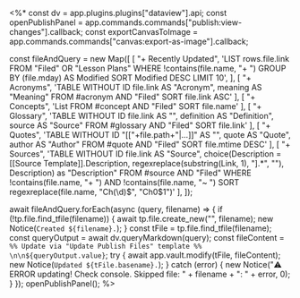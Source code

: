 <%*
const dv = app.plugins.plugins["dataview"].api;
const openPublishPanel = app.commands.commands["publish:view-changes"].callback;
const exportCanvasToImage = app.commands.commands["canvas:export-as-image"].callback;

const fileAndQuery = new Map([
  [
    "+ Recently Updated",
    'LIST rows.file.link FROM "Filed" OR "Lesson Plans" WHERE !contains(file.name, "+ ") GROUP BY (file.mday) AS Modified SORT Modified DESC LIMIT 10',
  ],
  [
	  "+ Acronyms",
	  'TABLE WITHOUT ID file.link AS "Acronym", meaning AS "Meaning" FROM #acronym AND "Filed" SORT file.link ASC'
  ],
  [
	  "+ Concepts", 
	  'List FROM #concept AND "Filed" SORT file.name'
  ],
  [
	  "+ Glossary", 
	  'TABLE WITHOUT ID file.link AS "", definition AS "Definition", source AS "Source" FROM #glossary AND "Filed" SORT file.link'
  ],
  [
	  "+ Quotes",
	  'TABLE WITHOUT ID "[["+file.path+"|...]]" AS "", quote AS "Quote", author AS "Author" FROM #quote AND "Filed" SORT file.mtime DESC'
  ],
  [
	  "+ Sources",
	  'TABLE WITHOUT ID file.link AS "Source", choice(Description = [[Source Template]].Description, regexreplace(substring(Link, 1), "\].*", ""), Description) as "Description" FROM #source AND "Filed" WHERE !contains(file.name, "+ ") AND !contains(file.name, "~ ") SORT regexreplace(file.name, "Ch(\d)$", "Ch0$1")'
  ],
]);

await fileAndQuery.forEach(async (query, filename) => {
  if (!tp.file.find_tfile(filename)) {
    await tp.file.create_new("", filename);
    new Notice(`Created ${filename}.`);
  }
  const tFile = tp.file.find_tfile(filename);
  const queryOutput = await dv.queryMarkdown(query);
  const fileContent = `%% Update via "Update Publish Files" template %% \n\n${queryOutput.value}`;
  try {
    await app.vault.modify(tFile, fileContent);
    new Notice(`Updated ${tFile.basename}.`);
  } catch (error) {
    new Notice("⚠️ ERROR updating! Check console. Skipped file: " + filename + ": " + error, 0);
  }
});
openPublishPanel();
%>